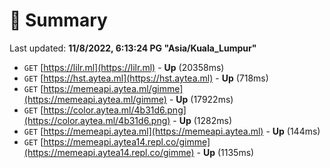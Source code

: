 # 📖 Summary
Last updated: **11/8/2022, 6:13:24 PG "Asia/Kuala_Lumpur"**

- `GET` [https://lilr.ml](https://lilr.ml) - **Up** (20358ms)
- `GET` [https://hst.aytea.ml](https://hst.aytea.ml) - **Up** (718ms)
- `GET` [https://memeapi.aytea.ml/gimme](https://memeapi.aytea.ml/gimme) - **Up** (17922ms)
- `GET` [https://color.aytea.ml/4b31d6.png](https://color.aytea.ml/4b31d6.png) - **Up** (1282ms)
- `GET` [https://memeapi.aytea.ml](https://memeapi.aytea.ml) - **Up** (144ms)
- `GET` [https://memeapi.aytea14.repl.co/gimme](https://memeapi.aytea14.repl.co/gimme) - **Up** (1135ms)
